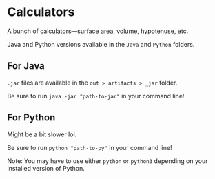 # Calculators
A bunch of calculators—surface area, volume, hypotenuse, etc.

Java and Python versions available in the `Java` and `Python` folders.

## For Java

`.jar` files are available in the `out > artifacts > _jar` folder.

Be sure to run `java -jar "path-to-jar"` in your command line!

## For Python

Might be a bit slower lol.

Be sure to run `python "path-to-py"` in your command line!

Note: You may have to use either `python` or `python3` depending on your installed version of Python.
